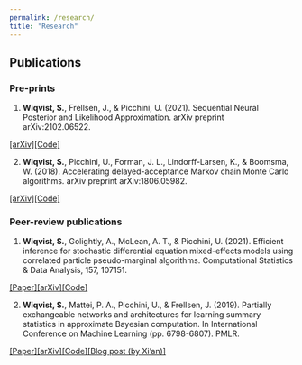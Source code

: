```yaml
---
permalink: /research/
title: "Research"
---
```


## Publications

### Pre-prints

1. **Wiqvist, S.**, Frellsen, J., & Picchini, U. (2021). Sequential Neural Posterior and Likelihood Approximation. arXiv preprint arXiv:2102.06522.

[[arXiv]](https://arxiv.org/abs/2102.06522)[[Code]](https://github.com/SamuelWiqvist/snpla)


2. **Wiqvist, S.**, Picchini, U., Forman, J. L., Lindorff-Larsen, K., & Boomsma, W. (2018). Accelerating delayed-acceptance Markov chain Monte Carlo algorithms. arXiv preprint arXiv:1806.05982.

[[arXiv]](https://arxiv.org/abs/1806.05982)[[Code]](https://github.com/SamuelWiqvist/adamcmcpaper)


### Peer-review publications

1. **Wiqvist, S.**, Golightly, A., McLean, A. T., & Picchini, U. (2021). Efficient inference for stochastic differential equation mixed-effects models using correlated particle pseudo-marginal algorithms. Computational Statistics & Data Analysis, 157, 107151.

[[Paper]](https://doi.org/10.1016/j.csda.2020.107151)[[arXiv]](https://arxiv.org/abs/1907.09851)[[Code]](https://github.com/SamuelWiqvist/efficient_SDEMEM)

2. **Wiqvist, S.**, Mattei, P. A., Picchini, U., & Frellsen, J. (2019). Partially exchangeable networks and architectures for learning summary statistics in approximate Bayesian computation. In International Conference on Machine Learning (pp. 6798-6807). PMLR.

[[Paper]](http://proceedings.mlr.press/v97/wiqvist19a.html)[[arXiv]](https://arxiv.org/abs/1901.10230)[[Code]](https://github.com/SamuelWiqvist/PENs-and-ABC)[[Blog post (by Xi’an)]](https://xianblog.wordpress.com/2019/02/13/a-pen-for-abc/)

